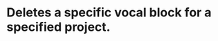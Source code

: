 #  Deletes a specific vocal block for a specified project.

<api-endpoint openapi-path="../../luodapi.json" method="DELETE" endpoint="/api/v1/projects/{projectId}/vocalblocks/{vocalBlockId}"/>